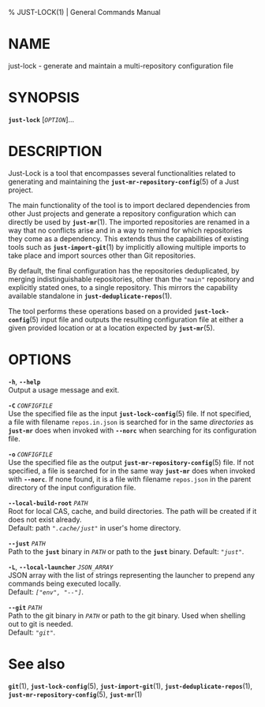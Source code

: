 % JUST-LOCK(1) | General Commands Manual

NAME
====

just-lock - generate and maintain a multi-repository configuration file

SYNOPSIS
========

**`just-lock`** \[*`OPTION`*\]...

DESCRIPTION
===========

Just-Lock is a tool that encompasses several functionalities related to
generating and maintaining the **`just-mr-repository-config`**(5) of a Just
project.

The main functionality of the tool is to import declared dependencies from
other Just projects and generate a repository configuration which can directly
be used by **`just-mr`**(1). The imported repositories are renamed in a way that
no conflicts arise and in a way to remind for which repositories they come as a
dependency. This extends thus the capabilities of existing tools such as
**`just-import-git`**(1) by implicitly allowing multiple imports to take place
and import sources other than Git repositories.

By default, the final configuration has the repositories deduplicated, by
merging indistinguishable repositories, other than the `"main"` repository and
explicitly stated ones, to a single repository. This mirrors the capability
available standalone in **`just-deduplicate-repos`**(1).

The tool performs these operations based on a provided **`just-lock-config`**(5)
input file and outputs the resulting configuration file at either a given
provided location or at a location expected by **`just-mr`**(5).

OPTIONS
=======

**`-h`**, **`--help`**  
Output a usage message and exit.

**`-C`** *`CONFIGFILE`*  
Use the specified file as the input **`just-lock-config`**(5) file.
If not specified, a file with filename `repos.in.json` is searched for in the
same _directories_ as **`just-mr`** does when invoked with **`--norc`** when
searching for its configuration file.

**`-o`** *`CONFIGFILE`*  
Use the specified file as the output **`just-mr-repository-config`**(5) file.
If not specified, a file is searched for in the same way **`just-mr`** does
when invoked with **`--norc`**. If none found, it is a file with filename
`repos.json` in the parent directory of the input configuration file.

**`--local-build-root`** *`PATH`*  
Root for local CAS, cache, and build directories. The path will be created if
it does not exist already.  
Default: path *`".cache/just"`* in user's home directory.

**`--just`** *`PATH`*  
Path to the **`just`** binary in *`PATH`* or path to the **`just`** binary.
Default: *`"just"`*.

**`-L`**, **`--local-launcher`** *`JSON_ARRAY`*  
JSON array with the list of strings representing the launcher to prepend
any commands being executed locally.  
Default: *`["env", "--"]`*.

**`--git`** *`PATH`*  
Path to the git binary in *`PATH`* or path to the git binary. Used when
shelling out to git is needed.  
Default: *`"git"`*.

See also
========

**`git`**(1),
**`just-lock-config`**(5),
**`just-import-git`**(1),
**`just-deduplicate-repos`**(1),
**`just-mr-repository-config`**(5),
**`just-mr`**(1)
